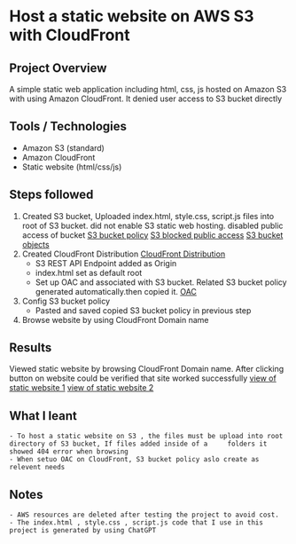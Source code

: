 # Host a static website on AWS S3 with CloudFront 
## Project Overview
A simple static web application including html, css, js hosted on Amazon S3 with using Amazon CloudFront. It denied user access to S3 bucket directly
## Tools / Technologies
- Amazon S3 (standard)
- Amazon CloudFront
- Static website (html/css/js)
## Steps followed
1. Created S3 bucket, Uploaded index.html, style.css, script.js files into root of S3 bucket. did not enable S3 static web hosting. disabled public access of bucket
[S3 bucket policy](Screenshots/S3_bucket_policy.png)
[S3 blocked public access](Screenshots/S3_block_public_access.png)
[S3 bucket objects](Screenshots/bucket_object_html_css_js.png)
2. Created CloudFront Distribution
[CloudFront Distribution](Screenshots/CloudFront_distribution.png)
    - S3 REST API Endpoint added as Origin
    - index.html set as default root
    - Set up OAC and associated with S3 bucket. Related S3 bucket policy generated automatically.then copied it.
[OAC](Screenshots/OAC.png)
3. Config S3 bucket policy
    - Pasted and saved copied S3 bucket policy in previous step
4. Browse website by using CloudFront Domain name
## Results
Viewed static website by browsing CloudFront Domain name. After clicking button on website could be verified that site worked successfully
[view of static website 1](Screenshots/Browse_cached_static_web_1.png)
[view of static website 2](Screenshots/browse_cached_static_web_2.png)
## What I leant
    - To host a static website on S3 , the files must be upload into root directory of S3 bucket, If files added inside of a     folders it showed 404 error when browsing
    - When setuo OAC on CloudFront, S3 bucket policy aslo create as relevent needs

## Notes
    - AWS resources are deleted after testing the project to avoid cost.
    - The index.html , style.css , script.js code that I use in this project is generated by using ChatGPT 